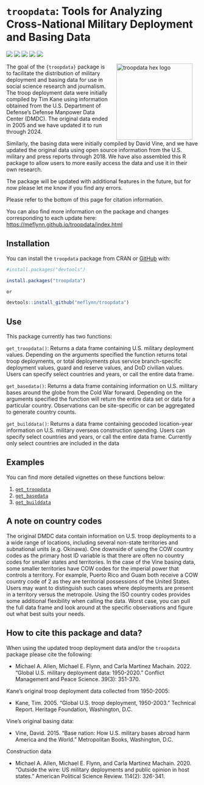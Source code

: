
<!-- README.md is generated from README.Rmd. Please edit that file -->

# `troopdata`: Tools for Analyzing Cross-National Military Deployment and Basing Data

<!-- badges: start -->

[![](https://www.r-pkg.org/badges/version/troopdata?color=blue)](https://cran.r-project.org/package=troopdata)
[![](https://img.shields.io/badge/devel%20version-1.0.1-green.svg)](https://github.com/meflynn/troopdata)
[![](http://cranlogs.r-pkg.org/badges/grand-total/troopdata?color=orange)](https://cran.r-project.org/package=troopdata)
[![](http://cranlogs.r-pkg.org/badges/last-month/troopdata?color=red)](https://cran.r-project.org/package=troopdata)
[![](http://cranlogs.r-pkg.org/badges/last-week/troopdata?color=yellow)](https://cran.r-project.org/package=troopdata)
<!-- badges: end -->

<img src="man/figures/logo.png" alt="troopdata hex logo" align="right" width="200" style="padding: 0 15px; float: right;"/>

The goal of the `{troopdata}` package is to facilitate the distribution
of military deployment and basing data for use in social science
research and journalism. The troop deployment data were initially
compiled by Tim Kane using information obtained from the U.S. Department
of Defense’s Defense Manpower Data Center (DMDC). The original data
ended in 2005 and we have updated it to run through 2024.

Similarly, the basing data were initially compiled by David Vine, and we
have updated the original data using open source information from the
U.S. military and press reports through 2018. We have also assembled
this R package to allow users to more easily access the data and use it
in their own research.

The package will be updated with additional features in the future, but
for now please let me know if you find any errors.

Please refer to the bottom of this page for citation information.

You can also find more information on the package and changes
corresponding to each update here:
<https://meflynn.github.io/troopdata/index.html>

## Installation

You can install the `troopdata` package from CRAN or
[GitHub](https://github.com/) with:

``` r
#install.packages("devtools")

install.packages("troopdata")

or 

devtools::install_github("meflynn/troopdata")
```

## Use

This package currently has two functions:

`get_troopdata()`: Returns a data frame containing U.S. military
deployment values. Depending on the arguments specified the function
returns total troop deployments, or total deployments plus service
branch-specific deployment values, guard and reserve values, and DoD
civilian values. Users can specify select countries and years, or call
the entire data frame.

`get_basedata()`: Returns a data frame containing information on U.S.
military bases around the globe from the Cold War forward. Depending on
the arguments specified the function will return the entire data set or
data for a particular country. Observations can be site-specific or can
be aggregated to generate country counts.

`get_builddata()`: Returns a data frame containing geocoded
location-year information on U.S. military overseas construction
spending. Users can specify select countries and years, or call the
entire data frame. Currently only select countries are included in the
data

## Examples

You can find more detailed vignettes on these functions below:

1.  [`get_troopdata`](https://meflynn.github.io/troopdata/articles/troopdata-vignette.html)
2.  [`get_basedata`](https://meflynn.github.io/troopdata/articles/basedata-vignette.html)
3.  [`get_builddata`](https://meflynn.github.io/troopdata/articles/builddata-vignette.html)

## A note on country codes

The original DMDC data contain information on U.S. troop deployments to
a a wide range of locations, including several non-state territories and
subnational units (e.g. Okinawa). One downside of using the COW country
codes as the primary host ID variable is that there are often no country
codes for smaller states and territories. In the case of the Vine basing
data, some smaller territories have COW codes for the imperial power
that controls a territory. For example, Puerto Rico and Guam both
receive a COW country code of 2 as they are territorial possessions of
the United States. Users may want to distinguish such cases where
deployments are present in a territory versus the metropole. Using the
ISO country codes provides some additional flexibility when calling the
data. Worst case, you can pull the full data frame and look around at
the specific observations and figure out what best suits your needs.

## How to cite this package and data?

When using the updated troop deployment data and/or the `troopdata`
package please cite the following:

- Michael A. Allen, Michael E. Flynn, and Carla Martinez Machain. 2022.
  “Global U.S. military deployment data: 1950-2020.” Conflict Management
  and Peace Science. 39(3): 351-370.

Kane’s original troop deployment data collected from 1950-2005:

- Kane, Tim. 2005. “Global U.S. troop deployment, 1950-2003.” Technical
  Report. Heritage Foundation, Washington, D.C.

Vine’s original basing data:

- Vine, David. 2015. “Base nation: How U.S. military bases abroad harm
  America and the World.” Metropolitan Books, Washington, D.C.

Construction data

- Michael A. Allen, Michael E. Flynn, and Carla Martinez Machain. 2020.
  “Outside the wire: US military deployments and public opinion in host
  states.” American Political Science Review. 114(2): 326-341.
